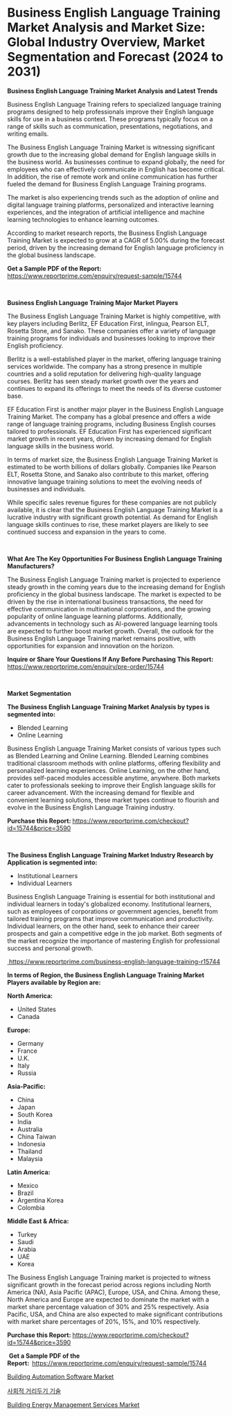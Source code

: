 <p><h1>Business English Language Training Market Analysis and Market Size: Global Industry Overview, Market Segmentation and Forecast (2024 to 2031)</h1></p><p><strong>Business English Language Training Market Analysis and Latest Trends</strong></p>
<p><p>Business English Language Training refers to specialized language training programs designed to help professionals improve their English language skills for use in a business context. These programs typically focus on a range of skills such as communication, presentations, negotiations, and writing emails.</p><p>The Business English Language Training Market is witnessing significant growth due to the increasing global demand for English language skills in the business world. As businesses continue to expand globally, the need for employees who can effectively communicate in English has become critical. In addition, the rise of remote work and online communication has further fueled the demand for Business English Language Training programs.</p><p>The market is also experiencing trends such as the adoption of online and digital language training platforms, personalized and interactive learning experiences, and the integration of artificial intelligence and machine learning technologies to enhance learning outcomes.</p><p>According to market research reports, the Business English Language Training Market is expected to grow at a CAGR of 5.00% during the forecast period, driven by the increasing demand for English language proficiency in the global business landscape.</p></p>
<p><strong>Get a Sample PDF of the Report:&nbsp;</strong> <a href="https://www.reportprime.com/enquiry/request-sample/15744">https://www.reportprime.com/enquiry/request-sample/15744</a></p>
<p>&nbsp;</p>
<p><strong>Business English Language Training Major Market Players</strong></p>
<p><p>The Business English Language Training Market is highly competitive, with key players including Berlitz, EF Education First, inlingua, Pearson ELT, Rosetta Stone, and Sanako. These companies offer a variety of language training programs for individuals and businesses looking to improve their English proficiency.</p><p>Berlitz is a well-established player in the market, offering language training services worldwide. The company has a strong presence in multiple countries and a solid reputation for delivering high-quality language courses. Berlitz has seen steady market growth over the years and continues to expand its offerings to meet the needs of its diverse customer base.</p><p>EF Education First is another major player in the Business English Language Training Market. The company has a global presence and offers a wide range of language training programs, including Business English courses tailored to professionals. EF Education First has experienced significant market growth in recent years, driven by increasing demand for English language skills in the business world.</p><p>In terms of market size, the Business English Language Training Market is estimated to be worth billions of dollars globally. Companies like Pearson ELT, Rosetta Stone, and Sanako also contribute to this market, offering innovative language training solutions to meet the evolving needs of businesses and individuals.</p><p>While specific sales revenue figures for these companies are not publicly available, it is clear that the Business English Language Training Market is a lucrative industry with significant growth potential. As demand for English language skills continues to rise, these market players are likely to see continued success and expansion in the years to come.</p></p>
<p>&nbsp;</p>
<p><strong>What Are The Key Opportunities For Business English Language Training Manufacturers?</strong></p>
<p><p>The Business English Language Training market is projected to experience steady growth in the coming years due to the increasing demand for English proficiency in the global business landscape. The market is expected to be driven by the rise in international business transactions, the need for effective communication in multinational corporations, and the growing popularity of online language learning platforms. Additionally, advancements in technology such as AI-powered language learning tools are expected to further boost market growth. Overall, the outlook for the Business English Language Training market remains positive, with opportunities for expansion and innovation on the horizon.</p></p>
<p><strong>Inquire or Share Your Questions If Any Before Purchasing This Report:</strong> <a href="https://www.reportprime.com/enquiry/pre-order/15744">https://www.reportprime.com/enquiry/pre-order/15744</a></p>
<p>&nbsp;</p>
<p><strong>Market Segmentation</strong></p>
<p><strong>The Business English Language Training Market Analysis by types is segmented into:</strong></p>
<p><ul><li>Blended Learning</li><li>Online Learning</li></ul></p>
<p><p>Business English Language Training Market consists of various types such as Blended Learning and Online Learning. Blended Learning combines traditional classroom methods with online platforms, offering flexibility and personalized learning experiences. Online Learning, on the other hand, provides self-paced modules accessible anytime, anywhere. Both markets cater to professionals seeking to improve their English language skills for career advancement. With the increasing demand for flexible and convenient learning solutions, these market types continue to flourish and evolve in the Business English Language Training industry.</p></p>
<p><strong>Purchase this Report:&nbsp;</strong><a href="https://www.reportprime.com/checkout?id=15744&price=3590">https://www.reportprime.com/checkout?id=15744&price=3590</a></p>
<p>&nbsp;</p>
<p><strong>The Business English Language Training Market Industry Research by Application is segmented into:</strong></p>
<p><ul><li>Institutional Learners</li><li>Individual Learners</li></ul></p>
<p><p>Business English Language Training is essential for both institutional and individual learners in today's globalized economy. Institutional learners, such as employees of corporations or government agencies, benefit from tailored training programs that improve communication and productivity. Individual learners, on the other hand, seek to enhance their career prospects and gain a competitive edge in the job market. Both segments of the market recognize the importance of mastering English for professional success and personal growth.</p></p>
<p><a href="https://www.reportprime.com/business-english-language-training-r15744">&nbsp;https://www.reportprime.com/business-english-language-training-r15744</a></p>
<p><strong>In terms of Region, the Business English Language Training Market Players available by Region are:</strong></p>
<p>
    <p> <strong> North America: </strong>
        <ul>
            <li>United States</li>
            <li>Canada</li>
        </ul>
        </p> 
    <p> <strong> Europe: </strong>
        <ul>
            <li>Germany</li>
            <li>France</li>
            <li>U.K.</li>
            <li>Italy</li>
            <li>Russia</li>
        </ul>
        </p> 
    <p> <strong> Asia-Pacific: </strong>
        <ul>
            <li>China</li>
            <li>Japan</li>
            <li>South Korea</li>
            <li>India</li>
            <li>Australia</li>
            <li>China Taiwan</li>
            <li>Indonesia</li>
            <li>Thailand</li>
            <li>Malaysia</li>
        </ul>
        </p> 
    <p> <strong> Latin America: </strong>
        <ul>
            <li>Mexico</li>
            <li>Brazil</li>
            <li>Argentina Korea</li>
            <li>Colombia</li>
        </ul>
        </p> 
    <p> <strong> Middle East & Africa: </strong>
        <ul>
            <li>Turkey</li>
            <li>Saudi</li>
            <li>Arabia</li>
            <li>UAE</li>
            <li>Korea</li>
        </ul>
    </p>
    </p>
<p><p>The Business English Language Training market is projected to witness significant growth in the forecast period across regions including North America (NA), Asia Pacific (APAC), Europe, USA, and China. Among these, North America and Europe are expected to dominate the market with a market share percentage valuation of 30% and 25% respectively. Asia Pacific, USA, and China are also expected to make significant contributions with market share percentages of 20%, 15%, and 10% respectively.</p></p>
<p><strong>Purchase this Report: </strong><a href="https://www.reportprime.com/checkout?id=15744&price=3590">https://www.reportprime.com/checkout?id=15744&price=3590</a></p>
<p>&nbsp;<strong>Get a Sample PDF of the Report:&nbsp;&nbsp;</strong><a href="https://www.reportprime.com/enquiry/request-sample/15744">https://www.reportprime.com/enquiry/request-sample/15744</a></p>
<p><strong></strong></p>
<p><p><a href="https://github.com/nicoletavirag/Market-Research-Report-List-2/blob/main/building-automation-software-market.md">Building Automation Software Market</a></p><p><a href="https://github.com/LanceOlsotn8978/Market-Research-Report-List-1/blob/main/463667723689.md">사회적 거리두기 기술</a></p><p><a href="https://github.com/redneck06/Market-Research-Report-List-2/blob/main/building-energy-management-services-market.md">Building Energy Management Services Market</a></p></p>